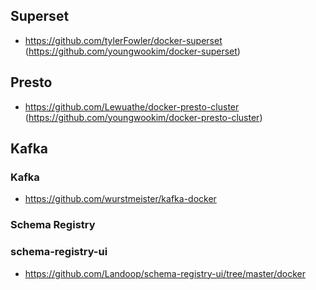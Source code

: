 ## Superset
- https://github.com/tylerFowler/docker-superset (https://github.com/youngwookim/docker-superset)

## Presto
- https://github.com/Lewuathe/docker-presto-cluster (https://github.com/youngwookim/docker-presto-cluster)

## Kafka
### Kafka
- https://github.com/wurstmeister/kafka-docker
### Schema Registry
### schema-registry-ui
- https://github.com/Landoop/schema-registry-ui/tree/master/docker